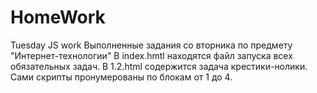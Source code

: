 # HomeWork
Tuesday JS work
Выполненные задания со вторника по предмету "Интернет-технологии"
В index.hmtl находятся файл запуска всех обязательных задач. В 1.2.html содержится задача крестики-нолики. Сами скрипты пронумерованы по блокам от 1 до 4.

